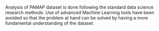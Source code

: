 Analysis of PAMAP dataset is done following the standard data science research methods.
Use of advanced Machine Learning tools have been avoided so that the problem at hand can be solved by having a 
more fundamental understanding of the dataset.
